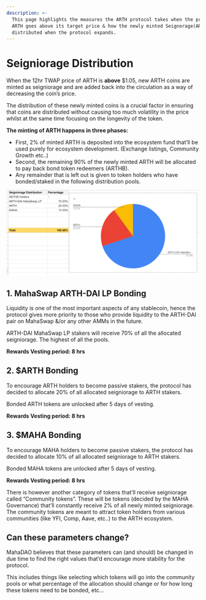 ```yaml
---
description: >-
  This page highlights the measures the ARTH protocol takes when the price of
  ARTH goes above its target price & how the newly minted Seignorage(ARTH) is
  distributed when the protocol expands.
---
```


# Seigniorage Distribution

When the 12hr TWAP price of ARTH is **above** $1.05, new ARTH coins are minted as seigniorage and are added back into the circulation as a way of decreasing the coin’s price.

The distribution of these newly minted coins is a crucial factor in ensuring that coins are distributed without causing too much volatility in the price whilst at the same time focusing on the longevity of the token.

**The minting of ARTH happens in three phases:**

* First, 2% of minted ARTH is deposited into the ecosystem fund that’ll be used purely for ecosystem development. \(Exchange listings, Community Growth etc..\)
* Second, the remaining 90% of the newly minted ARTH will be allocated to pay back bond token redeemers \(ARTHB\).
* Any remainder that is left out is given to token holders who have bonded/staked in the following distribution pools.

![](../../.gitbook/assets/seigniorage-distribution-updated.png)

## 1. MahaSwap ARTH-DAI LP Bonding <a id="0b5e"></a>

Liquidity is one of the most important aspects of any stablecoin, hence the protocol gives more priority to those who provide liquidity to the ARTH-DAI pair on MahaSwap &/or any other AMMs in the future.

ARTH-DAI MahaSwap LP stakers will receive 70% of all the allocated seigniorage. The highest of all the pools.

**Rewards Vesting period: 8 hrs**

## 2. $ARTH Bonding <a id="0b5e"></a>

To encourage ARTH holders to become passive stakers, the protocol has decided to allocate 20% of all allocated seigniorage to ARTH stakers.

Bonded ARTH tokens are unlocked after 5 days of vesting.

**Rewards Vesting period: 8 hrs**

## 3. $MAHA Bonding <a id="0b5e"></a>

To encourage MAHA holders to become passive stakers, the protocol has decided to allocate 10% of all allocated seigniorage to ARTH stakers.

Bonded MAHA tokens are unlocked after 5 days of vesting.

**Rewards Vesting period: 8 hrs**

There is however another category of tokens that’ll receive seigniorage called “Community tokens”. These will be tokens \(decided by the MAHA Governance\) that’ll constantly receive 2% of all newly minted seigniorage. The community tokens are meant to attract token holders from various communities \(like YFI, Comp, Aave, etc..\) to the ARTH ecosystem.

## Can these parameters change? <a id="0e44"></a>

MahaDAO believes that these parameters can \(and should\) be changed in due time to find the right values that’d encourage more stability for the protocol.

This includes things like selecting which tokens will go into the community pools or what percentage of the allocation should change or for how long these tokens need to be bonded, etc...

